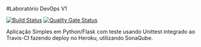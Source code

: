 #Laboratório DevOps V1

[![Build Status](https://travis-ci.com/gilmarvagner/devopslab.svg?branch=main)](https://travis-ci.com/gilmarvagner/devopslab)
[![Quality Gate Status](https://sonarcloud.io/api/project_badges/measure?project=gilmarvagner_devopslab&metric=alert_status)](https://sonarcloud.io/dashboard?id=gilmarvagner_devopslab)

Aplicação Simples em Python/Flask com teste usando Unittest integrado ao Travis-CI fazendo deploy no Heroku, utilizando SonaQube.
